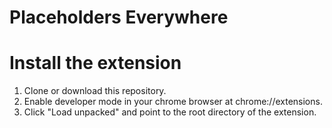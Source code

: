 # Placeholders Everywhere

# Install the extension
1. Clone or download this repository.
2. Enable developer mode in your chrome browser at chrome://extensions.
3. Click "Load unpacked" and point to the root directory of the extension.

